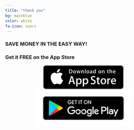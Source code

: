 ```yaml
---
title: "thank you"
bg: mainblue
color: white
fa-icon: users
---
```


### SAVE MONEY IN THE EASY WAY!

### Get it **FREE** on the App Store

<center><a href="{{ site.appstore_link }}"><img src="img/Download_on_the_App_Store_Badge_US-UK_135x40.svg" width="260"></a><a href="{{ site.googleplay_link }}"><img src="img/Google_Play_Badge.svg" width="300"></a></center>
